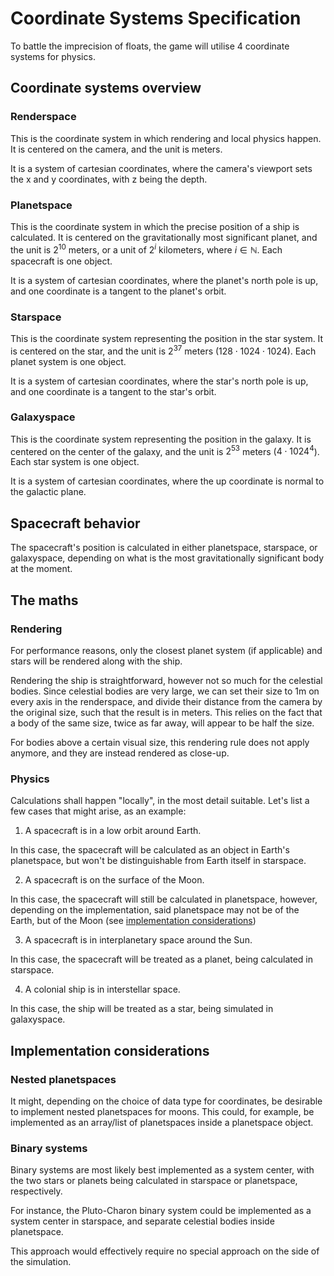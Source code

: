 # Coordinate Systems Specification
To battle the imprecision of floats, the game will utilise 4 coordinate systems for physics.

## Coordinate systems overview
### Renderspace
This is the coordinate system in which rendering and local physics happen. It is centered on the camera, and the unit is meters.

It is a system of cartesian coordinates, where the camera's viewport sets the x and y coordinates, with z being the depth.

### Planetspace
This is the coordinate system in which the precise position of a ship is calculated. It is centered on the gravitationally most significant planet, and the unit is $2^{10}$ meters, or a unit of $2^i$ kilometers, where $i \in \mathbb{N}$. Each spacecraft is one object.

It is a system of cartesian coordinates, where the planet's north pole is up, and one coordinate is a tangent to the planet's orbit.

### Starspace
This is the coordinate system representing the position in the star system. It is centered on the star, and the unit is $2^{37}$ meters ($128\cdot1024\cdot1024$). Each planet system is one object.

It is a system of cartesian coordinates, where the star's north pole is up, and one coordinate is a tangent to the star's orbit.

### Galaxyspace
This is the coordinate system representing the position in the galaxy. It is centered on the center of the galaxy, and the unit is $2^{53}$ meters ($4\cdot1024^4$). Each star system is one object.

It is a system of cartesian coordinates, where the up coordinate is normal to the galactic plane.

## Spacecraft behavior
The spacecraft's position is calculated in either planetspace, starspace, or galaxyspace, depending on what is the most gravitationally significant body at the moment.

## The maths
### Rendering
For performance reasons, only the closest planet system (if applicable) and stars will be rendered along with the ship.

Rendering the ship is straightforward, however not so much for the celestial bodies. Since celestial bodies are very large, we can set their size to 1m on every axis in the renderspace, and divide their distance from the camera by the original size, such that the result is in meters. This relies on the fact that a body of the same size, twice as far away, will appear to be half the size.

For bodies above a certain visual size, this rendering rule does not apply anymore, and they are instead rendered as close-up.

### Physics
Calculations shall happen "locally", in the most detail suitable. Let's list a few cases that might arise, as an example:

1. A spacecraft is in a low orbit around Earth.

In this case, the spacecraft will be calculated as an object in Earth's planetspace, but won't be distinguishable from Earth itself in starspace.

2. A spacecraft is on the surface of the Moon.

In this case, the spacecraft will still be calculated in planetspace, however, depending on the implementation, said planetspace may not be of the Earth, but of the Moon (see [implementation considerations](#implementation-considerations))

3. A spacecraft is in interplanetary space around the Sun.

In this case, the spacecraft will be treated as a planet, being calculated in starspace.

4. A colonial ship is in interstellar space.

In this case, the ship will be treated as a star, being simulated in galaxyspace.

## Implementation considerations
### Nested planetspaces
It might, depending on the choice of data type for coordinates, be desirable to implement nested planetspaces for moons. This could, for example, be implemented as an array/list of planetspaces inside a planetspace object.

### Binary systems
Binary systems are most likely best implemented as a system center, with the two stars or planets being calculated in starspace or planetspace, respectively.

For instance, the Pluto-Charon binary system could be implemented as a system center in starspace, and separate celestial bodies inside planetspace.

This approach would effectively require no special approach on the side of the simulation.